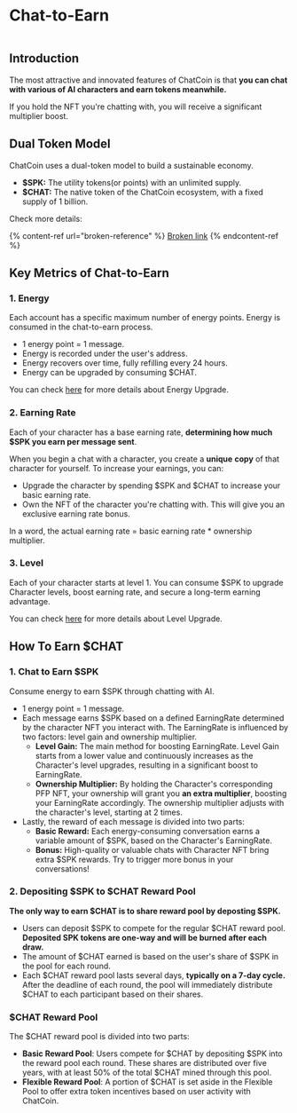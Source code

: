 # Chat-to-Earn

<figure><img src="../.gitbook/assets/img_v3_02dg_0ec58594-a1d7-4af9-879a-7537b7f64e2g.png" alt=""><figcaption></figcaption></figure>

## Introduction

The most attractive and innovated features of ChatCoin is that **you can chat with various of AI characters and earn tokens meanwhile.**

If you hold the NFT you're chatting with, you will receive a significant multiplier boost.&#x20;

## Dual Token Model

ChatCoin uses a dual-token model to build a sustainable economy.

* **$SPK:**  The utility tokens(or points) with an unlimited supply.&#x20;
* **$CHAT:** The native token of the ChatCoin ecosystem, with a fixed supply of 1 billion.

Check more details:

{% content-ref url="broken-reference" %}
[Broken link](broken-reference)
{% endcontent-ref %}

## Key Metrics of Chat-to-Earn

### 1. Energy

Each account has a specific maximum number of energy points. Energy is consumed in the chat-to-earn process.&#x20;

* 1 energy point = 1 message.
* Energy is recorded under the user's address.
* Energy recovers over time, fully refilling every 24 hours.
* Energy can be upgraded by consuming $CHAT.

You can check [here](broken-reference) for more details about Energy Upgrade.

### 2. Earning Rate

Each of your character has a base earning rate, **determining how much $SPK you earn per message sent**.&#x20;

When you begin a chat with a character, you create a **unique** **copy** of that character for yourself. To increase your earnings, you can:

* Upgrade the character by spending $SPK and $CHAT to increase your basic earning rate.&#x20;
* Own the NFT of the character you're chatting with. This will give you an exclusive earning rate bonus.

In a word, the actual earning rate = basic earning rate \* ownership multiplier.

### 3. Level

Each of your character starts at level 1. You can consume $SPK to upgrade Character levels, boost earning rate, and secure a long-term earning advantage.

You can check [here](broken-reference) for more details about Level Upgrade.

## How To Earn $CHAT

### 1. Chat to Earn $SPK

Consume energy to earn $SPK through chatting with AI.

* 1 energy point = 1 message.&#x20;
* Each message earns $SPK based on a defined EarningRate determined by the character NFT you interact with. The EarningRate is influenced by two factors: level gain and ownership multiplier.
  * **Level Gain:** The main method for boosting EarningRate. Level Gain starts from a lower value and continuously increases as the Character's level upgrades, resulting in a significant boost to EarningRate.
  * **Ownership Multiplier:** By holding the Character's corresponding PFP NFT, your ownership will grant you **an extra multiplier**, boosting your EarningRate accordingly. The ownership multiplier adjusts with the character's level, starting at 2 times.
* Lastly, the reward of each message is divided into two parts:&#x20;
  * **Basic Reward:** Each energy-consuming conversation earns a variable amount of $SPK, based on the Character's EarningRate.
  * **Bonus:** High-quality or valuable chats with Character NFT bring extra $SPK rewards. Try to trigger more bonus in your conversations!

### 2. Depositing $SPK to $CHAT Reward Pool

**The only way to earn $CHAT is to share reward pool by deposting $SPK.**

* Users can deposit $SPK to compete for the regular $CHAT reward pool. **Deposited SPK tokens are one-way and will be burned after each draw.**
* The amount of $CHAT earned is based on the user's share of $SPK in the pool for each round.
* Each $CHAT reward pool lasts several days, **typically on a 7-day cycle.** After the deadline of each round, the pool will immediately distribute $CHAT to each participant based on their shares.

### $CHAT Reward Pool

The $CHAT reward pool is divided into two parts:

* **Basic Reward Pool**: Users compete for $CHAT by depositing $SPK into the reward pool each round. These shares are distributed over five years, with at least 50% of the total $CHAT mined through this pool.
* **Flexible Reward Pool**: A portion of $CHAT is set aside in the Flexible Pool to offer extra token incentives based on user activity with ChatCoin.
